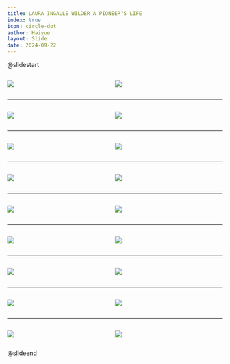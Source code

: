 ```yaml
---
title: LAURA INGALLS WILDER A PIONEER'S LIFE
index: true
icon: circle-dot
author: Haiyue
layout: Slide
date: 2024-09-22
---
```

 
@slidestart

<div style="display:flex">
<div style="flex:1">

![](https://raw.githubusercontent.com/yclord/reading/refs/heads/master/english/Level-Y/LAURA%20INGALLS%20WILDER%20A%20PIONEER'S%20LIFE/001.webp)
</div>
<div style="flex:1">

![](https://raw.githubusercontent.com/yclord/reading/refs/heads/master/english/Level-Y/LAURA%20INGALLS%20WILDER%20A%20PIONEER'S%20LIFE/002.webp)
</div>
</div>

---

<div style="display:flex">
<div style="flex:1">

![](https://raw.githubusercontent.com/yclord/reading/refs/heads/master/english/Level-Y/LAURA%20INGALLS%20WILDER%20A%20PIONEER'S%20LIFE/003.webp)
</div>
<div style="flex:1">

![](https://raw.githubusercontent.com/yclord/reading/refs/heads/master/english/Level-Y/LAURA%20INGALLS%20WILDER%20A%20PIONEER'S%20LIFE/004.webp)
</div>
</div>

---

<div style="display:flex">
<div style="flex:1">

![](https://raw.githubusercontent.com/yclord/reading/refs/heads/master/english/Level-Y/LAURA%20INGALLS%20WILDER%20A%20PIONEER'S%20LIFE/005.webp)
</div>
<div style="flex:1">

![](https://raw.githubusercontent.com/yclord/reading/refs/heads/master/english/Level-Y/LAURA%20INGALLS%20WILDER%20A%20PIONEER'S%20LIFE/006.webp)
</div>
</div>

---

<div style="display:flex">
<div style="flex:1">

![](https://raw.githubusercontent.com/yclord/reading/refs/heads/master/english/Level-Y/LAURA%20INGALLS%20WILDER%20A%20PIONEER'S%20LIFE/007.webp)
</div>
<div style="flex:1">

![](https://raw.githubusercontent.com/yclord/reading/refs/heads/master/english/Level-Y/LAURA%20INGALLS%20WILDER%20A%20PIONEER'S%20LIFE/008.webp)
</div>
</div>

---

<div style="display:flex">
<div style="flex:1">

![](https://raw.githubusercontent.com/yclord/reading/refs/heads/master/english/Level-Y/LAURA%20INGALLS%20WILDER%20A%20PIONEER'S%20LIFE/009.webp)
</div>
<div style="flex:1">

![](https://raw.githubusercontent.com/yclord/reading/refs/heads/master/english/Level-Y/LAURA%20INGALLS%20WILDER%20A%20PIONEER'S%20LIFE/010.webp)
</div>
</div>

---

<div style="display:flex">
<div style="flex:1">

![](https://raw.githubusercontent.com/yclord/reading/refs/heads/master/english/Level-Y/LAURA%20INGALLS%20WILDER%20A%20PIONEER'S%20LIFE/011.webp)
</div>
<div style="flex:1">

![](https://raw.githubusercontent.com/yclord/reading/refs/heads/master/english/Level-Y/LAURA%20INGALLS%20WILDER%20A%20PIONEER'S%20LIFE/012.webp)
</div>
</div>

---

<div style="display:flex">
<div style="flex:1">

![](https://raw.githubusercontent.com/yclord/reading/refs/heads/master/english/Level-Y/LAURA%20INGALLS%20WILDER%20A%20PIONEER'S%20LIFE/013.webp)
</div>
<div style="flex:1">

![](https://raw.githubusercontent.com/yclord/reading/refs/heads/master/english/Level-Y/LAURA%20INGALLS%20WILDER%20A%20PIONEER'S%20LIFE/014.webp)
</div>
</div>

---

<div style="display:flex">
<div style="flex:1">

![](https://raw.githubusercontent.com/yclord/reading/refs/heads/master/english/Level-Y/LAURA%20INGALLS%20WILDER%20A%20PIONEER'S%20LIFE/015.webp)
</div>
<div style="flex:1">

![](https://raw.githubusercontent.com/yclord/reading/refs/heads/master/english/Level-Y/LAURA%20INGALLS%20WILDER%20A%20PIONEER'S%20LIFE/016.webp)
</div>
</div>

---

<div style="display:flex">
<div style="flex:1">

![](https://raw.githubusercontent.com/yclord/reading/refs/heads/master/english/Level-Y/LAURA%20INGALLS%20WILDER%20A%20PIONEER'S%20LIFE/017.webp)
</div>
<div style="flex:1">

![](https://raw.githubusercontent.com/yclord/reading/refs/heads/master/english/Level-Y/LAURA%20INGALLS%20WILDER%20A%20PIONEER'S%20LIFE/018.webp)
</div>
</div>

@slideend